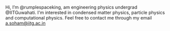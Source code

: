 Hi, I’m @rumplespaceking, am engineering physics undergrad @IITGuwahati.
I'm interested in condensed matter physics, particle physics and computational physics.
Feel free to contact me through my email a.soham@iitg.ac.in


<!---
rumplespaceking/rumplespaceking is a ✨ special ✨ repository because its `README.md` (this file) appears on your GitHub profile.
You can click the Preview link to take a look at your changes.
--->

